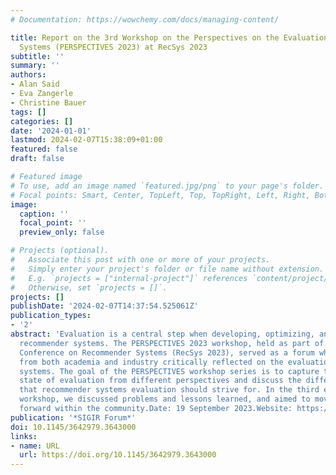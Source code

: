 ```yaml
---
# Documentation: https://wowchemy.com/docs/managing-content/

title: Report on the 3rd Workshop on the Perspectives on the Evaluation of Recommender
  Systems (PERSPECTIVES 2023) at RecSys 2023
subtitle: ''
summary: ''
authors:
- Alan Said
- Eva Zangerle
- Christine Bauer
tags: []
categories: []
date: '2024-01-01'
lastmod: 2024-02-07T15:38:09+01:00
featured: false
draft: false

# Featured image
# To use, add an image named `featured.jpg/png` to your page's folder.
# Focal points: Smart, Center, TopLeft, Top, TopRight, Left, Right, BottomLeft, Bottom, BottomRight.
image:
  caption: ''
  focal_point: ''
  preview_only: false

# Projects (optional).
#   Associate this post with one or more of your projects.
#   Simply enter your project's folder or file name without extension.
#   E.g. `projects = ["internal-project"]` references `content/project/deep-learning/index.md`.
#   Otherwise, set `projects = []`.
projects: []
publishDate: '2024-02-07T14:37:54.525061Z'
publication_types:
- '2'
abstract: 'Evaluation is a central step when developing, optimizing, and deploying
  recommender systems. The PERSPECTIVES 2023 workshop, held as part of the 17th ACM
  Conference on Recommender Systems (RecSys 2023), served as a forum where researchers
  from both academia and industry critically reflected on the evaluation of recommender
  systems. The goal of the PERSPECTIVES workshop series is to capture the current
  state of evaluation from different perspectives and discuss the different targets
  that recommender systems evaluation should strive for. In the third edition of the
  workshop, we discussed problems and lessons learned, and aimed to move the discourse
  forward within the community.Date: 19 September 2023.Website: https://perspectives-ws.github.io/2023/.'
publication: '*SIGIR Forum*'
doi: 10.1145/3642979.3643000
links:
- name: URL
  url: https://doi.org/10.1145/3642979.3643000
---
```

